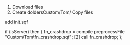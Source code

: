1. Download files
2. Create doldersCustom/Tom/
Copy files

add init.sqf

if (isServer) then {
     fn_crashdrop = compile preprocessFile "Custom\Tom\fn_crashdrop.sqf";
     [2] call fn_crashdrop;
};
